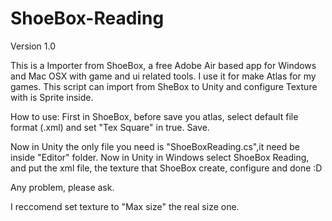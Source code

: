 ShoeBox-Reading
===============

Version 1.0

This is a Importer from ShoeBox, a free Adobe Air based app for Windows and Mac OSX with game and ui related tools.
I use it for make Atlas for my games.
This script can import from SheBox to Unity and configure Texture with is Sprite inside.

How to use:
First in ShoeBox, before save you atlas, select default file format (.xml) and set "Tex Square" in true.
Save.

Now in Unity the only file you need is "ShoeBoxReading.cs",it need be inside "Editor" folder.
Now in Unity in Windows select ShoeBox Reading, and put the xml file, the texture that ShoeBox create, configure and done :D

Any problem, please ask.

I reccomend set texture to "Max size" the real size one.
